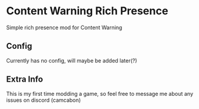 # Content Warning Rich Presence

Simple rich presence mod for Content Warning

## Config

Currently has no config, will maybe be added later(?)

## Extra Info

This is my first time modding a game, so feel free to message me about any issues on discord (camcabon)